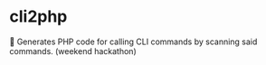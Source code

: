 # cli2php
:unicorn: Generates PHP code for calling CLI commands by scanning said commands. (weekend hackathon)
